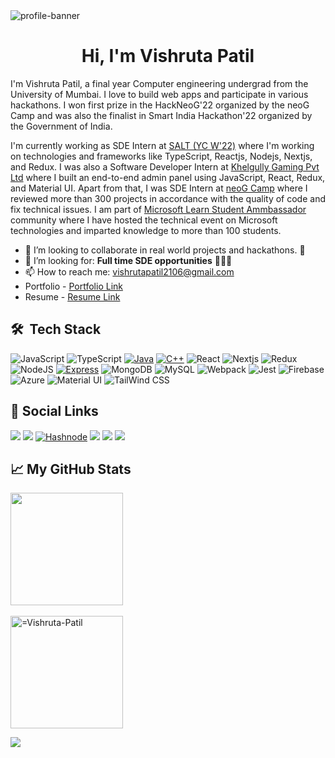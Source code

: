 <img src="https://res.cloudinary.com/debanftke/image/upload/v1674192646/Vishruta-banner_all3oi.jpg" alt="profile-banner" />
<h1 align="center">Hi, I'm Vishruta Patil</h1>
<p>I'm Vishruta Patil, a final year Computer engineering undergrad from the University of Mumbai. I love to build web apps and participate in various hackathons. I won first prize in the HackNeoG'22 organized by the neoG Camp and was also the finalist in Smart India Hackathon'22 organized by the Government of India.

I'm currently working as SDE Intern at <a href="https://www.salt.pe/">SALT (YC W'22)</a> where I'm working on technologies and frameworks like TypeScript, Reactjs, Nodejs, Nextjs, and Redux. I was also a Software Developer Intern at <a href="https://khelgully.com/">Khelgully Gaming Pvt Ltd</a> where I built an end-to-end admin panel using JavaScript, React, Redux, and Material UI. Apart from that, I was SDE Intern at <a href="https://neog.camp/">neoG Camp</a> where I reviewed more than 300 projects in accordance with the quality of code and fix technical issues. I am part of <a href="https://studentambassadors.microsoft.com/en-US/profile/120569">Microsoft Learn Student Ammbassador</a> community where I have hosted the technical event on Microsoft technologies and imparted knowledge to more than 100 students.</p>

- 👯 I’m looking to collaborate in real world projects and hackathons. 🤗
- 🤔 I’m looking for: **Full time SDE opportunities** 👩‍💻🔥
- 📫 How to reach me: vishrutapatil2106@gmail.com
- Portfolio - <a href="https://vishrutapatil.netlify.app/">Portfolio Link</a> <br>
- Resume - <a href="https://drive.google.com/file/d/1LXiWtgKUw_r_IoiEvsJATKcsu-kT7WL_/view?usp=share_link">Resume Link</a>
  
 <h2> 🛠 &nbsp;Tech Stack</h3>

![JavaScript](https://img.shields.io/badge/JavaScript-F7DF1E?style=for-the-badge&logo=JavaScript&logoColor=white)
![TypeScript](https://img.shields.io/badge/TypeScript-007ACC?style=for-the-badge&logo=typescript&logoColor=white)
[![Java](https://img.shields.io/badge/Java-ED8B00?style=for-the-badge&logo=java&logoColor=white)](https://www.java.com/en/)
[![C++](https://img.shields.io/badge/C%2B%2B-00599C?style=for-the-badge&logo=c%2B%2B&logoColor=white)](https://img.shields.io/badge/C%2B%2B-00599C?style=for-the-badge&logo=c%2B%2B&logoColor=white)
![React](https://img.shields.io/badge/react-%2320232a.svg?style=for-the-badge&logo=react&logoColor=%2361DAFB)
![Nextjs](https://img.shields.io/badge/next.js-000000?style=for-the-badge&logo=nextdotjs&logoColor=white)
![Redux](https://img.shields.io/badge/redux-%23593d88.svg?style=for-the-badge&logo=redux&logoColor=white)
![NodeJS](https://img.shields.io/badge/node.js-6DA55F?style=for-the-badge&logo=node.js&logoColor=white)
[![Express](https://img.shields.io/badge/Express.js-404D59?style=for-the-badge)](https://img.shields.io/badge/Express.js-404D59?style=for-the-badge)
![MongoDB](https://img.shields.io/badge/MongoDB-4EA94B?style=for-the-badge&logo=mongodb&logoColor=white)
![MySQL](https://img.shields.io/badge/MySQL-005C84?style=for-the-badge&logo=mysql&logoColor=white)
![Webpack](https://img.shields.io/badge/Webpack-8DD6F9?style=for-the-badge&logo=Webpack&logoColor=white)
![Jest](https://img.shields.io/badge/Jest-323330?style=for-the-badge&logo=Jest&logoColor=white)
![Firebase](https://img.shields.io/badge/Firebase-039BE5?style=for-the-badge&logo=Firebase&logoColor=white)
![Azure](https://img.shields.io/badge/microsoft%20azure-0089D6?style=for-the-badge&logo=microsoft-azure&logoColor=white)
![Material UI](https://img.shields.io/badge/Material--UI-0081CB?style=for-the-badge&logo=material-ui&logoColor=white)
![TailWind CSS](https://img.shields.io/badge/Tailwind_CSS-38B2AC?style=for-the-badge&logo=tailwind-css&logoColor=white)

  
<h2>🔗 Social Links </h2>

<a href="http://www.linkedin.com/in/vishruta-patil-30106b204" target="_blank"><img src="https://img.shields.io/badge/LinkedIn-0077B5?style=for-the-badge&logo=linkedin&logoColor=white"/></a>
<a href="https://github.com/Vishruta-Patil" target="_blank"><img src="https://img.shields.io/badge/GitHub-100000?style=for-the-badge&logo=github&logoColor=white"/></a>
<a href="https://vishruta-patil.hashnode.dev/"><img src="https://img.shields.io/badge/Hashnode-2962FF?style=for-the-badge&logo=hashnode&logoColor=white" alt="Hashnode" /></a>
<a href="https://vishrutapatil2106.medium.com/" target="_blank"><img src="https://img.shields.io/badge/Medium-12100E?style=for-the-badge&logo=medium&logoColor=white"/></a>
<a href="https://twitter.com/vishruta_patil" target="_blank"><img src="https://img.shields.io/badge/Twitter-1DA1F2?style=for-the-badge&logo=twitter&logoColor=white"/></a>
<a href="https://www.instagram.com/_vishruta_9/" target="_blank"><img src="https://img.shields.io/badge/Instagram-E4405F?style=for-the-badge&logo=instagram&logoColor=white"/></a>


<h2>📈 My GitHub Stats </h2>
<a href="https://github.com/Vishruta-Patil">
  <img height="180em" src="https://github-readme-stats-git-masterrstaa-rickstaa.vercel.app/api?username=Vishruta-Patil&&show_icons=true&theme=radical" /> <br/><br/>
  <img height="180em" src="https://github-readme-stats-git-masterrstaa-rickstaa.vercel.app/api/top-langs?username=Vishruta-Patil&show_icons=true&locale=en&layout=compact&theme=aura_dark" alt="=Vishruta-Patil" />
</a>
  
 <p align="left"> <img src="https://visitor-badge.laobi.icu/badge?page_id=vishruta-patil.vishruta-patil" /> </p>
